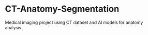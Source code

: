 # CT-Anatomy-Segmentation
Medical imaging project using CT dataset and AI models for anatomy analysis
